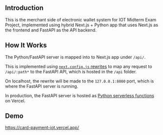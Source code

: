 ## Introduction

This is the merchant side of electronic wallet system for IOT Midterm Exam Project, implemented using hybrid Next.js + Python app that uses Next.js as the frontend and FastAPI as the API backend. 

## How It Works

The Python/FastAPI server is mapped into to Next.js app under `/api/`.

This is implemented using [`next.config.js` rewrites](https://github.com/digitros/nextjs-fastapi/blob/main/next.config.js) to map any request to `/api/:path*` to the FastAPI API, which is hosted in the `/api` folder.

On localhost, the rewrite will be made to the `127.0.0.1:8000` port, which is where the FastAPI server is running.

In production, the FastAPI server is hosted as [Python serverless functions](https://card-payment-iot.vercel.app/) on Vercel.

## Demo

https://card-payment-iot.vercel.app/
